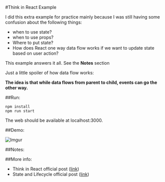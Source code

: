 #Think in React Example

I did this extra example for practice mainly because I was still having some confusion about the following things:
- when to use state?
- when to use props?
- Where to put state?
- How does React one way data flow works if we want to update state based on user action?

This example answers it all. See the **Notes** section 

Just a little spoiler of how data flow works: 

**The idea is that while data flows from parent to child, events can go the other way.**

##Run:

```
npm install
npm run start
```
The web should be available at localhost:3000. 

##Demo:

![Imgur](http://i.imgur.com/2jVWOsf.gif)

##Notes:

##More info: 
- Think in React official post ([link](https://facebook.github.io/react/docs/thinking-in-react.html))
- State and Lifecycle official post ([link](https://facebook.github.io/react/docs/state-and-lifecycle.html))
